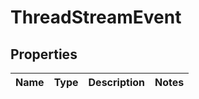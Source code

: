 # ThreadStreamEvent

## Properties
Name | Type | Description | Notes
------------ | ------------- | ------------- | -------------

